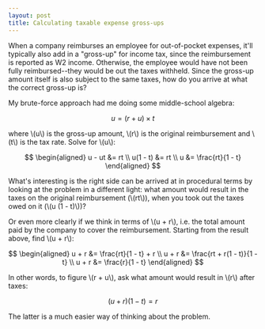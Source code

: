 ```yaml
---
layout: post
title: Calculating taxable expense gross-ups
---
```


When a company reimburses an employee for out-of-pocket expenses, it'll typically also add in a "gross-up" for income tax, since the reimbursement is reported as W2 income.
Otherwise, the employee would have not been fully reimbursed--they would be out the taxes withheld.
Since the gross-up amount itself is also subject to the same taxes, how do you arrive at what the correct gross-up is?

My brute-force approach had me doing some middle-school algebra:

$$ u = (r + u) \times t $$

where \\(u\\) is the gross-up amount, \\(r\\) is the original reimbursement and \\(t\\) is the tax rate. Solve for \\(u\\):

$$ \begin{aligned}
    u - ut &= rt \\
    u(1 - t) &= rt \\
    u &= \frac{rt}{1 - t}
\end{aligned} $$

What's interesting is the right side can be arrived at in procedural terms by looking at the problem in a different light: what amount would result in the taxes on the original reimbursement (\\(rt\\)), when you took out the taxes owed on it (\\(u (1 - t)\\))?

Or even more clearly if we think in terms of \\(u + r\\), i.e. the total amount paid by the company to cover the reimbursement. Starting from the result above, find \\(u + r\\):

$$ \begin{aligned}
    u + r &= \frac{rt}{1 - t} + r \\
    u + r &= \frac{rt + r(1 - t)}{1 - t} \\
    u + r &= \frac{r}{1 - t}
\end{aligned} $$

In other words, to figure \\(r + u\\), ask what amount would result in \\(r\\) after taxes:

$$ (u + r)(1 - t) = r $$

The latter is a much easier way of thinking about the problem.
